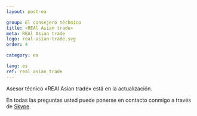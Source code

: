```yaml
---
layout: post-ea

group: El consejero téchnico
title: «REAl Asian trade»
meta: REAl Asian trade
logo: real-asian-trade.svg
order: 4

category: ea

lang: es
ref: real_asian_trade
---
```


Asesor técnico «REAl Asian trade» está en la actualización.

En todas las preguntas usted puede ponerse en contacto conmigo a través de <a href="skype:chutkoy89?chat" target="_blank">Skype</a>.
